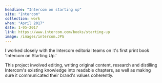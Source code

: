 ```yaml
---
headline: "Intercom on starting up"
site: "Intercom"
collection: work
when: "April 2017"
date: 1-05-2017
link: https://www.intercom.com/books/starting-up
image: /images/intercom.JPG
---
```

I worked closely with the Intercom editorial teams on it's first print book 'Intercom on Starting Up.' 

This project involved editing, writing original content, research and distilling Intercom's existing knowledge into readable chapters, as well as making sure it communicated their brand's values coherently.